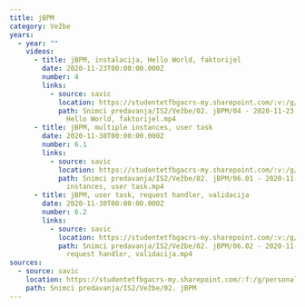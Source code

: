 ```yaml
---
title: jBPM
category: Vežbe
years:
  - year: ""
    videos:
      - title: jBPM, instalacija, Hello World, faktorijel
        date: 2020-11-23T00:00:00.000Z
        number: 4
        links:
          - source: savic
            location: https://studentetfbgacrs-my.sharepoint.com/:v:/g/personal/sa190595d_student_etf_bg_ac_rs/EbJmF9VVfjtBj2n29Xe2LYwB_EnyeM6bi3i--xNKLri-9g
            path: Snimci predavanja/IS2/Vežbe/02. jBPM/04 - 2020-11-23 - jBPM, instalacija,
              Hello World, faktorijel.mp4
      - title: jBPM, multiple instances, user task
        date: 2020-11-30T00:00:00.000Z
        number: 6.1
        links:
          - source: savic
            location: https://studentetfbgacrs-my.sharepoint.com/:v:/g/personal/sa190595d_student_etf_bg_ac_rs/EQOqpvdtV7JCshPw1y6n_4ABiAyAz6QWzNBcOUV_IaDx0g
            path: Snimci predavanja/IS2/Vežbe/02. jBPM/06.01 - 2020-11-30 - jBPM, multiple
              instances, user task.mp4
      - title: jBPM, user task, request handler, validacija
        date: 2020-11-30T00:00:00.000Z
        number: 6.2
        links:
          - source: savic
            location: https://studentetfbgacrs-my.sharepoint.com/:v:/g/personal/sa190595d_student_etf_bg_ac_rs/EeehUBM_qi9Jsdg1ppyVJSoBH244D6Z6fNVIdcxEa59uWQ
            path: Snimci predavanja/IS2/Vežbe/02. jBPM/06.02 - 2020-11-30 - jBPM, user task,
              request handler, validacija.mp4
sources:
  - source: savic
    location: https://studentetfbgacrs-my.sharepoint.com/:f:/g/personal/sa190595d_student_etf_bg_ac_rs/ErlyMqVFQ-tNggL4NEWa5lQBJjlLW3MolTDMwV1n2v37EA
    path: Snimci predavanja/IS2/Vežbe/02. jBPM
---
```



